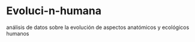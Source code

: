 # Evoluci-n-humana
análisis de datos sobre la evolución de aspectos anatómicos y ecológicos humanos 
